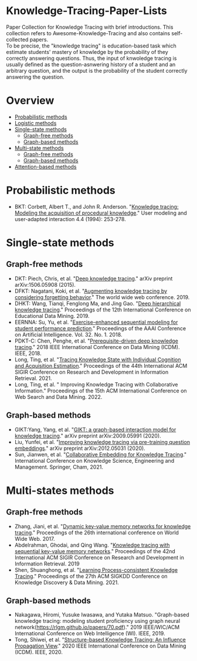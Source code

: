 # Knowledge-Tracing-Paper-Lists   
Paper Collection for Knowledge Tracing with brief introductions. This collection refers to Awesome-Knowledge-Tracing and also contains self-collected papers.  
To be precise, the "knowledge tracing" is education-based task which estimate students' mastery of knowledge by the probability of they correctly answering questions. Thus, the input of knwoledge tracing is usually defined as the question-asnwering history of a student and an arbitrary question, and the output is the probability of the student correctly answering the question.

# Overview
* [Probabilistic methods](https://github.com/ApexEDM/knowledge-tracing-papers/#Probabilistic-method)
* [Logistic methods](https://github.com/ApexEDM/knowledge-tracing-papers/#Logistic-method)
* [Single-state methods](https://github.com/ApexEDM/knowledge-tracing-papers/#single-state)
  * [Graph-free methods](https://github.com/ApexEDM/knowledge-tracing-papers#single-graph-free)
  * [Graph-based methods](https://github.com/ApexEDM/knowledge-tracing-papers#single-graph-based)
* [Multi-state methods](https://github.com/ApexEDM/knowledge-tracing-papers/#multi-state)
  * [Graph-free methods](https://github.com/ApexEDM/knowledge-tracing-papers#multi-graph-free)
  * [Graph-based methods](https://github.com/ApexEDM/knowledge-tracing-papers#multi-graph-based)
* [Attention-based methods](https://github.com/ApexEDM/knowledge-tracing-papers/#attention)

# Probabilistic methods
* BKT: Corbett, Albert T., and John R. Anderson. "[Knowledge tracing: Modeling the acquisition of procedural knowledge](https://perso.liris.cnrs.fr/pierre-antoine.champin/2014/m2iade-ia2/slides/_static/893CorbettAnderson1995.pdf)." User modeling and user-adapted interaction 4.4 (1994): 253-278.

# Single-state methods
## Graph-free methods
* DKT: Piech, Chris, et al. "[Deep knowledge tracing](https://arxiv.org/pdf/1506.05908.pdf)." arXiv preprint arXiv:1506.05908 (2015).
* DFKT: Nagatani, Koki, et al. "[Augmenting knowledge tracing by considering forgetting behavior](https://dl.acm.org/doi/abs/10.1145/3308558.3313565)." The world wide web conference. 2019.
* DHKT: Wang, Tianqi, Fenglong Ma, and Jing Gao. "[Deep hierarchical knowledge tracing](https://par.nsf.gov/servlets/purl/10157350)." Proceedings of the 12th International Conference on Educational Data Mining. 2019.
* EERNNA: Su, Yu, et al. "[Exercise-enhanced sequential modeling for student performance prediction](https://ojs.aaai.org/index.php/AAAI/article/download/11864/11723)." Proceedings of the AAAI Conference on Artificial Intelligence. Vol. 32. No. 1. 2018.
* PDKT-C: Chen, Penghe, et al. "[Prerequisite-driven deep knowledge tracing](https://aic-fe.bnu.edu.cn/docs/20190108101850881476.pdf)." 2018 IEEE International Conference on Data Mining (ICDM). IEEE, 2018.
* Long, Ting, et al. "[Tracing Knowledge State with Individual Cognition and Acquisition Estimation](https://wnzhang.net/papers/2021-sigir-iekt.pdf)." Proceedings of the 44th International ACM SIGIR Conference on Research and Development in Information Retrieval. 2021.
* Long, Ting, et al. " Improving Knowledge Tracing with Collaborative Information." Proceedings of the 15th ACM International Conference on Web Search and Data Mining. 2022.

## Graph-based methods
* GIKT:Yang, Yang, et al. "[GIKT: a graph-based interaction model for knowledge tracing](https://arxiv.org/pdf/2009.05991.pdf)." arXiv preprint arXiv:2009.05991 (2020).
* Liu, Yunfei, et al. "[Improving knowledge tracing via pre-training question embeddings](https://arxiv.org/pdf/2012.05031.pdf)." arXiv preprint arXiv:2012.05031 (2020).
* Sun, Jianwen, et al. "[Collaborative Embedding for Knowledge Tracing](https://link.springer.com/chapter/10.1007/978-3-030-82147-0_27)." International Conference on Knowledge Science, Engineering and Management. Springer, Cham, 2021.

# Multi-states methods
## Graph-free methods
* Zhang, Jiani, et al. "[Dynamic key-value memory networks for knowledge tracing](https://arxiv.org/pdf/1611.08108.pdf)." Proceedings of the 26th international conference on World Wide Web. 2017.
* Abdelrahman, Ghodai, and Qing Wang. "[Knowledge tracing with sequential key-value memory networks](https://arxiv.org/pdf/1910.13197.pdf)." Proceedings of the 42nd International ACM SIGIR Conference on Research and Development in Information Retrieval. 2019
* Shen, Shuanghong, et al. "[Learning Process-consistent Knowledge Tracing](http://staff.ustc.edu.cn/~huangzhy/files/papers/ShuanghongShen-KDD2021.pdf)." Proceedings of the 27th ACM SIGKDD Conference on Knowledge Discovery & Data Mining. 2021.

## Graph-based methods
* Nakagawa, Hiromi, Yusuke Iwasawa, and Yutaka Matsuo. "Graph-based knowledge tracing: modeling student proficiency using graph neural network(https://rlgm.github.io/papers/70.pdf)." 2019 IEEE/WIC/ACM International Conference on Web Intelligence (WI). IEEE, 2019.
* Tong, Shiwei, et al. "[Structure-based Knowledge Tracing: An Influence Propagation View](http://staff.ustc.edu.cn/~huangzhy/files/papers/ShiweiTong-ICDM2020.pdf)." 2020 IEEE International Conference on Data Mining (ICDM). IEEE, 2020.


